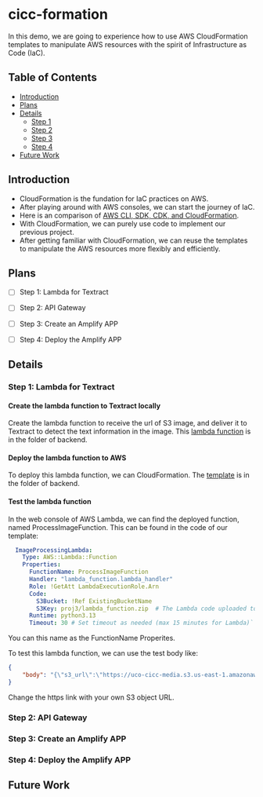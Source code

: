 # cicc-formation

In this demo, we are going to experience how to use AWS CloudFormation templates to manipulate AWS resources with the spirit of Infrastructure as Code (IaC).

## Table of Contents

- [Introduction](#introduction)
- [Plans](#plans)
- [Details](#details)
    - [Step 1](#step-1-lambda-for-textract)
    - [Step 2](#step-2-api-gateway)
    - [Step 3](#step-3-create-an-amplify-app)
    - [Step 4](#step-4-deploy-the-amplify-app)
- [Future Work](#future-work)


## Introduction

- CloudFormation is the fundation for IaC practices on AWS.
- After playing around with AWS consoles, we can start the journey of IaC.
- Here is an comparison of [AWS CLI, SDK, CDK, and CloudFormation](compare.md). 
- With CloudFormation, we can purely use code to implement our previous project.
- After getting familiar with CloudFormation, we can reuse the templates to manipulate the AWS resources more flexibly and efficiently. 

## Plans

- [ ] Step 1: Lambda for Textract 
- [ ] Step 2: API Gateway
- [ ] Step 3: Create an Amplify APP
- [ ] Step 4: Deploy the Amplify APP


## Details

### Step 1: Lambda for Textract 

#### Create the lambda function to Textract locally
Create the lambda function to receive the url of S3 image, and deliver it to Textract to detect the text information in the image. This [lambda function](backend/lambda_function.py) is in the folder of backend.

#### Deploy the lambda function to AWS
To deploy this lambda function, we can CloudFormation. The [template](backend/proj3_backend.yml) is in the folder of backend.

#### Test the lambda function
In the web console of AWS Lambda, we can find the deployed function, named ProcessImageFunction. This can be found in the code of our template:
```yaml
  ImageProcessingLambda:
    Type: AWS::Lambda::Function
    Properties:
      FunctionName: ProcessImageFunction
      Handler: "lambda_function.lambda_handler"
      Role: !GetAtt LambdaExecutionRole.Arn
      Code:
        S3Bucket: !Ref ExistingBucketName
        S3Key: proj3/lambda_function.zip  # The Lambda code uploaded to this S3 bucket
      Runtime: python3.13
      Timeout: 30 # Set timeout as needed (max 15 minutes for Lambda)`
```
You can this name as the FunctionName Properites.

To test this lambda function, we can use the test body like:
```json
{
    "body": "{\"s3_url\":\"https://uco-cicc-media.s3.us-east-1.amazonaws.com/proj2/dt.jpg\"}"
}
```

Change the https link with your own S3 object URL.

### Step 2: API Gateway


### Step 3: Create an Amplify APP


### Step 4: Deploy the Amplify APP


## Future Work
